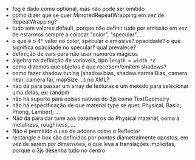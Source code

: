 - fog é dado como optional, mas não pode ser omitido
- como dizer que se quer MirroredRepeatWrapping em vez de RepeatWrapping?
- tudo tem valores default, porque não definir tudo por omissão em vez de estarmos sempre a colocar "color", "specular", ...
- o que é o 4º valor no color, specular e emissive? opacidade? o que significa opacidade no specular? qual prevalece?
- definição de vars para não usar numeros mágicos
- algebra na definição de variaveis, tipo ` length = width *2 `
- como dizemos que objetos é que recebem/emitem shadows?
- como fazer shadow tuning (shadow.bias, shadow.normalBias, camera near, camera far, mapSize ...) no XML?
- não dá para passar um array de texturas e um metodo para selecionar uma delas, ex: random
- não há suporte para coisas nativas do 3js como TextGeometry
- não há especificação de que material type se quer, Physical, Basic, Phong, Lambert, ...
- Não dá para dar tune aos parametros do Physical material, como a metalness, roughness, ...
- Não é permitido o uso de addons como o Reflector
- rectangle e box são definidos por pontos diametralmente opostos, em vez de serem por dimensões, o que leva a translações implicitas, porque o 3js desenha tudo no centro
